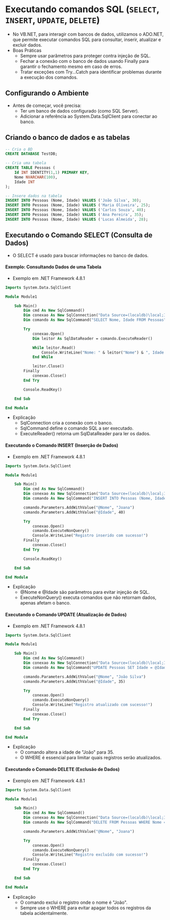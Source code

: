 # Executando comandos SQL (`SELECT`, `INSERT`, `UPDATE`, `DELETE`)

- No VB.NET, para interagir com bancos de dados, utilizamos o ADO.NET, que permite executar comandos SQL para consultar, inserir, atualizar e excluir dados.
- Boas Práticas
    - Sempre usar parâmetros para proteger contra injeção de SQL.
    - Fechar a conexão com o banco de dados usando Finally para garantir o fechamento mesmo em caso de erros.
    - Tratar exceções com Try...Catch para identificar problemas durante a execução dos comandos.

## Configurando o Ambiente

- Antes de começar, você precisa:
    - Ter um banco de dados configurado (como SQL Server).
    - Adicionar a referência ao System.Data.SqlClient para conectar ao banco.

## Criando o banco de dados e as tabelas

~~~sql
-- Cria o BD
CREATE DATABASE TestDB;

-- Cria uma tabela
CREATE TABLE Pessoas (
    Id INT IDENTITY(1,1) PRIMARY KEY,
    Nome NVARCHAR(100),
    Idade INT
);

-- Insere dados na tabela
INSERT INTO Pessoas (Nome, Idade) VALUES ('João Silva', 30);
INSERT INTO Pessoas (Nome, Idade) VALUES ('Maria Oliveira', 25);
INSERT INTO Pessoas (Nome, Idade) VALUES ('Carlos Souza', 40);
INSERT INTO Pessoas (Nome, Idade) VALUES ('Ana Pereira', 35);
INSERT INTO Pessoas (Nome, Idade) VALUES ('Lucas Almeida', 28);
~~~

## Executando o Comando SELECT (Consulta de Dados)

- O SELECT é usado para buscar informações no banco de dados.

#### Exemplo: Consultando Dados de uma Tabela    

- Exemplo em .NET Framework 4.8.1

~~~vb
Imports System.Data.SqlClient

Module Module1

    Sub Main()
        Dim cmd As New SqlCommand()
        Dim conexao As New SqlConnection("Data Source=(localdb)\local;Initial Catalog=TestDB;Integrated Security=True")
        Dim comando As New SqlCommand("SELECT Nome, Idade FROM Pessoas", conexao)

        Try
            conexao.Open()
            Dim leitor As SqlDataReader = comando.ExecuteReader()

            While leitor.Read()
                Console.WriteLine("Nome: " & leitor("Nome") & ", Idade: " & leitor("Idade"))
            End While

            leitor.Close()
        Finally
            conexao.Close()
        End Try

        Console.ReadKey()

    End Sub

End Module
~~~

- Explicação
    - SqlConnection cria a conexão com o banco.
    - SqlCommand define o comando SQL a ser executado.
    - ExecuteReader() retorna um SqlDataReader para ler os dados.

#### Executando o Comando INSERT (Inserção de Dados)

- Exemplo em .NET Framework 4.8.1

~~~vb
Imports System.Data.SqlClient

Module Module1

    Sub Main()
        Dim cmd As New SqlCommand()
        Dim conexao As New SqlConnection("Data Source=(localdb)\local;Initial Catalog=TestDB;Integrated Security=True")
        Dim comando As New SqlCommand("INSERT INTO Pessoas (Nome, Idade) VALUES (@Nome, @Idade)", conexao)

        comando.Parameters.AddWithValue("@Nome", "Joana")
        comando.Parameters.AddWithValue("@Idade", 40)

        Try
            conexao.Open()
            comando.ExecuteNonQuery()
            Console.WriteLine("Registro inserido com sucesso!")
        Finally
            conexao.Close()
        End Try

        Console.ReadKey()

    End Sub

End Module
~~~

- Explicação
    - @Nome e @Idade são parâmetros para evitar injeção de SQL.
    - ExecuteNonQuery() executa comandos que não retornam dados, apenas afetam o banco.

#### Executando o Comando UPDATE (Atualização de Dados)

- Exemplo em .NET Framework 4.8.1

~~~vb
Imports System.Data.SqlClient

Module Module1

    Sub Main()
        Dim cmd As New SqlCommand()
        Dim conexao As New SqlConnection("Data Source=(localdb)\local;Initial Catalog=TestDB;Integrated Security=True")
        Dim comando As New SqlCommand("UPDATE Pessoas SET Idade = @Idade WHERE Nome = @Nome", conexao)

        comando.Parameters.AddWithValue("@Nome", "João Silva")
        comando.Parameters.AddWithValue("@Idade", 35)

        Try
            conexao.Open()
            comando.ExecuteNonQuery()
            Console.WriteLine("Registro atualizado com sucesso!")
        Finally
            conexao.Close()
        End Try

    End Sub

End Module
~~~

- Explicação
    - O comando altera a idade de "João" para 35.
    - O WHERE é essencial para limitar quais registros serão atualizados.

#### Executando o Comando DELETE (Exclusão de Dados)

- Exemplo em .NET Framework 4.8.1

~~~vb
Imports System.Data.SqlClient

Module Module1

    Sub Main()
        Dim cmd As New SqlCommand()
        Dim conexao As New SqlConnection("Data Source=(localdb)\local;Initial Catalog=TestDB;Integrated Security=True")
        Dim comando As New SqlCommand("DELETE FROM Pessoas WHERE Nome = @Nome", conexao)

        comando.Parameters.AddWithValue("@Nome", "Joana")

        Try
            conexao.Open()
            comando.ExecuteNonQuery()
            Console.WriteLine("Registro excluído com sucesso!")
        Finally
            conexao.Close()
        End Try

    End Sub

End Module
~~~

- Explicação
    - O comando exclui o registro onde o nome é "João".
    - Sempre use o WHERE para evitar apagar todos os registros da tabela acidentalmente.
